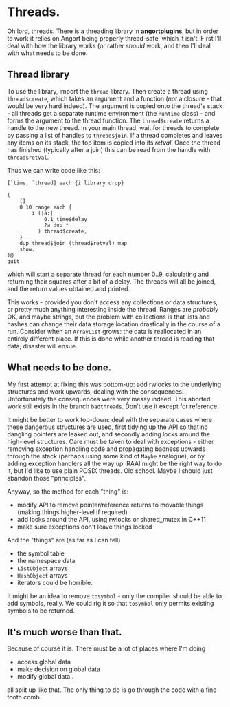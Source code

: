 # Threads.

Oh lord, threads. There is a threading library in **angortplugins**,
but in order to work it relies on Angort being properly thread-safe,
which it isn't. First I'll deal with how the library works (or rather
*should* work, and then I'll deal with what needs to be done.

## Thread library

To use the library, import the `thread` library. Then create
a thread using `thread$create`, which takes an argument and a function
(*not* a closure - that would be very hard indeed). The argument is
copied onto the thread's stack - all threads get a separate runtime
environment (the `Runtime` class) - and forms the argument
to the thread function. The `thread$create` returns a handle to the
new thread. In your main thread, wait for threads to complete by
passing a list of handles to `thread$join`. If a thread completes
and leaves any items on its stack, the top item is copied into its
*retval*. Once the thread has finished (typically after a join) this
can be read from the handle with `thread$retval`.

Thus we can write code like this:
```
[`time, `thread] each {i library drop}

(
    []
    0 10 range each {
        i (|a:| 
            0.1 time$delay
            ?a dup *
          ) thread$create,
    }
    dup thread$join (thread$retval) map
    show.
)@
quit
```
which will start a separate thread for each number 0..9, calculating
and returning their squares after a bit of a delay. The threads will
all be joined, and the return values obtained and printed.

This works - provided you don't access any collections or data structures,
or pretty much anything interesting inside the thread. Ranges are *probably*
OK, and maybe strings, but the problem with collections is that lists
and hashes can change their data storage location drastically in the course
of a run. Consider when an `ArrayList` grows: the data is reallocated
in an entirely different place. If this is done while another thread is
reading that data, disaster will ensue.

## What needs to be done.

My first attempt at fixing this was bottom-up: add rwlocks to the 
underlying structures and work upwards, dealing with the consequences.
Unfortunately the consequences were very messy indeed. This aborted
work still exists in the branch `badthreads`. Don't use it except
for reference.

It might be better to work top-down: deal with the separate cases
where these dangerous structures are used, first tidying up the
API so that no dangling pointers are leaked out, and secondly
adding locks around the high-level structures. Care must be taken
to deal with exceptions - either removing exception handling code
and propagating badness upwards through the stack (perhaps using
some kind of `Maybe` analogue), or by adding exception handlers
all the way up. RAAI might be the right way to do it, but I'd like
to use plain POSIX threads. Old school. Maybe I should just abandon
those "principles".

Anyway, so the method for each "thing" is:
- modify API to remove pointer/reference returns to movable things (making things higher-level if required)
- add locks around the API, using rwlocks or shared_mutex in C++11
- make sure exceptions don't leave things locked

And the "things" are (as far as I can tell)
- the symbol table 
- the namespace data
- `ListObject` arrays
- `HashObject` arrays
- iterators could be horrible.

It might be an idea to remove `tosymbol` - only the compiler should be
able to add symbols, really. We could rig it so that `tosymbol` only
permits existing symbols to be returned.

## It's much worse than that.

Because of course it is. There must be a lot of places where I'm doing
- access global data
- make decision on global data
- modify global data..

all split up like that. The only thing to do is go through the code 
with a fine-tooth comb.
